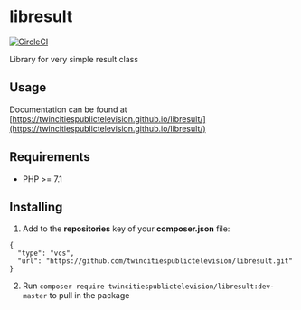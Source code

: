 # libresult
[![CircleCI](https://circleci.com/gh/twincitiespublictelevision/libresult/tree/master.svg?style=svg)](https://circleci.com/gh/twincitiespublictelevision/libresult/tree/master)

Library for very simple result class

## Usage

Documentation can be found at [https://twincitiespublictelevision.github.io/libresult/](https://twincitiespublictelevision.github.io/libresult/)

## Requirements

* PHP >= 7.1

## Installing

1. Add to the **repositories** key of your **composer.json** file:
```
{
  "type": "vcs",
  "url": "https://github.com/twincitiespublictelevision/libresult.git"
}
```

2. Run `composer require twincitiespublictelevision/libresult:dev-master` to pull in the package